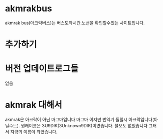 # akmrakbus

akmrak bus(아크락버스)는 버스도착시간.노선을 확인할수있는 사이트입니다.

# 추가하기

# 버전 업데이트로그들

없음

# akmrak 대해서

akmrak은 아크락이 아닌 마그마입니다 마그마 이지만 번역기 돌릴시 아크락입니다(아닐수도). 원래이름은 3U9DIK(3Unknown9DIK)이였습니다. 쓸모도 없었습니다 그래서 지금의 이름이 되었습니다.
